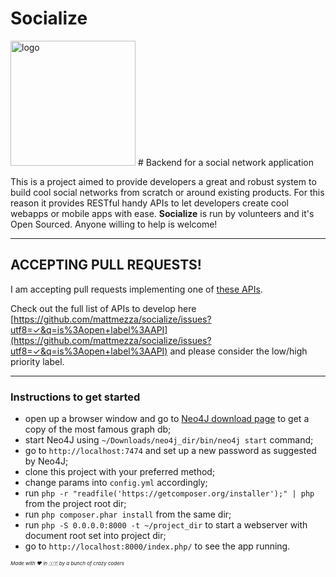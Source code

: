 Socialize
===========
<img src="https://cloud.githubusercontent.com/assets/1915989/10564717/1de2e414-75be-11e5-8956-3f4ba79f9674.png" width="200" alt="logo">
# Backend for a social network application

This is a project aimed to provide developers a great and robust system to build cool social networks from scratch or around existing products. For this reason it provides RESTful handy APIs to let developers create cool webapps or mobile apps with ease. **Socialize** is run by volunteers and it's Open Sourced. Anyone willing to help is welcome!

--------------

## ACCEPTING PULL REQUESTS!
I am accepting pull requests implementing one of [these APIs](https://github.com/mattmezza/socialize/issues?utf8=✓&q=is%3Aopen+label%3Ahigh-priority+label%3AAPI).

Check out the full list of APIs to develop here [https://github.com/mattmezza/socialize/issues?utf8=✓&q=is%3Aopen+label%3AAPI](https://github.com/mattmezza/socialize/issues?utf8=✓&q=is%3Aopen+label%3AAPI) and please consider the low/high priority label.

-------------

### Instructions to get started

- open up a browser window and go to [Neo4J download page](http://neo4j.com/download/) to get a copy of the most famous graph db;
- start Neo4J using `~/Downloads/neo4j_dir/bin/neo4j start` command;
- go to `http://localhost:7474` and set up a new password as suggested by Neo4J;
- clone this project with your preferred method;
- change params into `config.yml` accordingly;
- run `php -r "readfile('https://getcomposer.org/installer');" | php` from the project root dir;
- run `php composer.phar install` from the same dir;
- run `php -S 0.0.0.0:8000 -t ~/project_dir` to start a webserver with document root set into project dir;
- go to `http://localhost:8000/index.php/` to see the app running.



<p style="font-style: italic;font-size: 8px;">Made with ❤️ in 🇮🇹 by a bunch of crazy coders</p>

